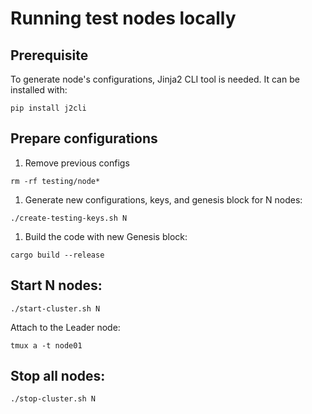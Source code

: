 # Running test nodes locally

## Prerequisite

To generate node's configurations, Jinja2 CLI tool is needed.
It can be installed with:

```shell
pip install j2cli
```

## Prepare configurations

1. Remove previous configs

```shell
rm -rf testing/node*
```

1. Generate new configurations, keys, and genesis block for N nodes:

```shell
./create-testing-keys.sh N
```

1. Build the code with new Genesis block:

```shell
cargo build --release
```

## Start N nodes:

```shell
./start-cluster.sh N
```

Attach to the Leader node:

```shell
tmux a -t node01
```

## Stop all nodes:

```shell
./stop-cluster.sh N
```
